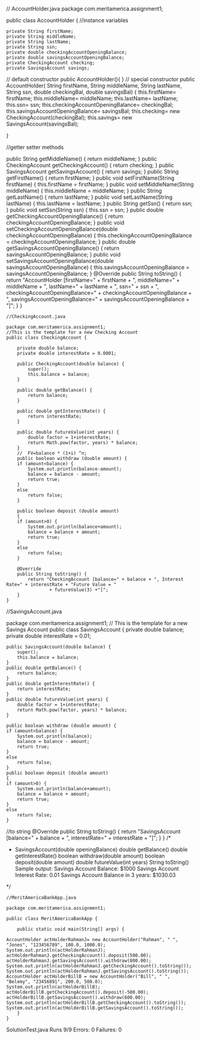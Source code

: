 // AccountHolder.java
package com.meritamerica.assignment1;

public class AccountHolder {
	//instance variables
	
	private String firstName;
	private String middleName; 
	private String lastName;
	private String ssn;
	private double checkingAccountOpeningBalance;
	private double savingsAccountOpeningBalance;
	private CheckingAccount checking;
	private SavingsAccount savings;
	
  // default constructor
public AccountHolder(){
}
  // special constructor
public AccountHolder(
		String firstName, 
		String middleName, 
		String lastName,
		String ssn,
		double checkingBal,
		double savingsBal)
{
	this.firstName= firstName;
	this.middleName= middleName;
	this.lastName= lastName;
	this.ssn= ssn;
	this.checkingAccountOpeningBalance= checkingBal;
	this.savingsAccountOpeningBalance= savingsBal;
	this.checking= new CheckingAccount(checkingBal);
	this.savings= new SavingsAccount(savingsBal);
	
}

//getter setter methods


public String getMiddleName() {
	return middleName;
}
public CheckingAccount getCheckingAccount() {
	return checking;
}
public SavingsAccount getSavingsAccount() {
	return savings;
}
public String getFirstName() {
	return firstName;
}
public void setFirstName(String firstName) {
	this.firstName = firstName;
}
public void setMiddleName(String middleName) {
	this.middleName = middleName;
}
public String getLastName() {
	return lastName;
}
public void setLastName(String lastName) {
	this.lastName = lastName;
}
public String getSsn() {
	return ssn;
}
public void setSsn(String ssn) {
	this.ssn = ssn;
}
public double getCheckingAccountOpeningBalance() {
	return checkingAccountOpeningBalance;
}
public void setCheckingAccountOpeningBalance(double checkingAccountOpeningBalance) {
	this.checkingAccountOpeningBalance = checkingAccountOpeningBalance;
}
public double getSavingsAccountOpeningBalance() {
	return savingsAccountOpeningBalance;
}
public void setSavingsAccountOpeningBalance(double savingsAccountOpeningBalance) {
	this.savingsAccountOpeningBalance = savingsAccountOpeningBalance;
}
@Override
public String toString() {
	return "AccountHolder [firstName=" + firstName + ", middleName=" + middleName + ", lastName=" + lastName + ", ssn="
			+ ssn + ", checkingAccountOpeningBalance=" + checkingAccountOpeningBalance
			+ ", savingsAccountOpeningBalance=" + savingsAccountOpeningBalance + "]";
}
}
~~~~~~~~~~~~~~~~~~~~~~~~~~~~~~~~~~~~~~~~~~~~~~~~~~~~~~~~~~~~~~~~~~~~~~~~~~~~~~~~~~~~~~~~~~~~~~~~~~~~~~~~~~~~~~~~~~~~~~~~~~~~~~~~~~
//CheckingAccount.java

package com.meritamerica.assignment1;
//This is the template for a new Checking Account
public class CheckingAccount {
	
	private double balance;
	private double interestRate = 0.0001;

	public CheckingAccount(double balance) {
		super();
		this.balance = balance;
	}

	public double getBalance() {
		return balance;
	}

	public double getInterestRate() {
		return interestRate;
	}

	public double futureValue(int years) {
		double factor = 1+interestRate;
		return Math.pow(factor, years) * balance;
	}
	//	FV=balance * (1+i) ^n;
	public boolean withdraw (double amount) {
	if (amount<balance) {
		System.out.println(balance-amount);
		balance = balance - amount;
		return true;
	}
	else
		return false;
	}
	
	public boolean deposit (double amount)
	{
	if (amount>0) {
		System.out.println(balance+amount);
		balance = balance + amount;
		return true;
	}
	else
		return false;
	}

	@Override
	public String toString() {
		return "CheckingAccount [balance=" + balance + ", Interest Rate=" + interestRate + "Future Value = "
				+ futureValue(3) +"]";
	}
}

~~~~~~~~~~~~~~~~~~~~~~~~~~~~~~~~~~~~~~~~~~~~~~~~~~~~~~~~~~~~~~~~~~~~~~~~~~~~~~~~~~~~~~~~~~~~~~~~~~~~~~~~~~~~~~~~~~~~~~~~~~~~~~~~~~
//SavingsAccount.java

package com.meritamerica.assignment1;
// This is the template for a new Savings Account
public class SavingsAccount {
	private double balance;
	private double interestRate = 0.01;

	public SavingsAccount(double balance) {
		super();
		this.balance = balance;
	}
	public double getBalance() {
		return balance;
	}
	public double getInterestRate() {
		return interestRate;
	}
	public double futureValue(int years) {
		double factor = 1+interestRate;
		return Math.pow(factor, years) * balance;
	}

	public boolean withdraw (double amount) {
	if (amount<balance) {
		System.out.println(balance);
		balance = balance - amount;
		return true;
	}
	else
		return false;
	}
	public boolean deposit (double amount)
	{
	if (amount>0) {
		System.out.println(balance+amount);
		balance = balance + amount;
		return true;
	}
	else
		return false;
	}
//to string
	@Override
	public String toString() {
		return "SavingsAccount [balance=" + balance + ", interestRate=" + interestRate + "]";
	}
}
/*
 * SavingsAccount(double openingBalance)
double getBalance()
double getInterestRate()
boolean withdraw(double amount)
boolean deposit(double amount)
double futureValue(int years)
String toString()
Sample output:
Savings Account Balance: $1000
Savings Account Interest Rate: 0.01
Savings Account Balance in 3 years: $1030.03

 */
~~~~~~~~~~~~~~~~~~~~~~~~~~~~~~~~~~~~~~~~~~~~~~~~~~~~~~~~~~~~~~~~~~~~~~~~~~~~~~~~~~~~~~~~~~~~~~~~~~~~~~~~~~~~~~~~~~~~~~~~~~~~~~~~
//MeritAmericaBankApp.java

package com.meritamerica.assignment1;

public class MeritAmericaBankApp {

	public static void main(String[] args) {

AccountHolder actHolderRahmanJ= new AccountHolder("Rahman", " ", "Jones", "123456789", 100.0, 1000.0);
System.out.println(actHolderRahmanJ);
actHolderRahmanJ.getCheckingAccount().deposit(500.00);
actHolderRahmanJ.getSavingsAccount().withdraw(800.00);
System.out.println(actHolderRahmanJ.getCheckingAccount().toString());
System.out.println(actHolderRahmanJ.getSavingsAccount().toString());
AccountHolder actHolderBillB = new AccountHolder("Bill", " ", "Belemy", "23456891", 200.0, 500.0);
System.out.println(actHolderBillB);
actHolderBillB.getCheckingAccount().deposit(-500.00);
actHolderBillB.getSavingsAccount().withdraw(600.00);
System.out.println(actHolderBillB.getCheckingAccount().toString());
System.out.println(actHolderBillB.getSavingsAccount().toString());
	}
}
~~~~~~~~~~~~~~~~~~~~~~~~~~~~~~~~~~~~~~~~~~~~~~~~~~~~~~~~~~~~~~~~~~~~~~~~~~~~~~~~~~~~~~~~~~~~~~~~~~~~~~~~~~~~~~~~~~~~~~~~~~~~~~~~
SolutionTest.java
Runs 9/9
Errors: 0
Failures: 0
